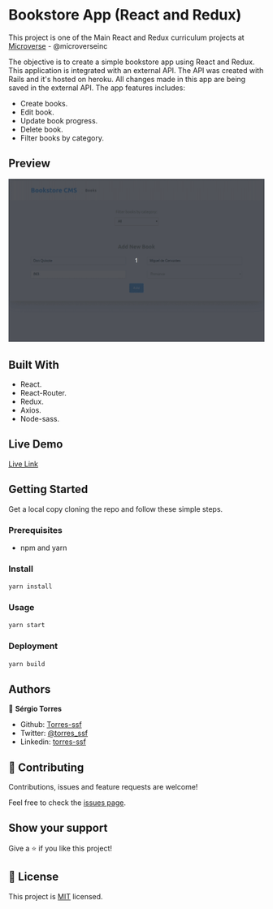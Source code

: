 # Bookstore App (React and Redux)

This project is one of the Main React and Redux curriculum projects at [Microverse](https://https://www.microverse.org/) - @microverseinc

The objective is to create a simple bookstore app using React and Redux. This application is integrated with an external API. The API was created with Rails and it's hosted on heroku. All changes made in this app are being saved in the external API. The app features includes:

- Create books.
- Edit book.
- Update book progress.
- Delete book.
- Filter books by category.

## Preview

![](./demo.gif)

## Built With

- React.
- React-Router.
- Redux.
- Axios.
- Node-sass.

## Live Demo

[Live Link](https://ssf-bookstore.netlify.com/)

## Getting Started

Get a local copy cloning the repo and follow these simple steps.

### Prerequisites

- npm and yarn

### Install

```bash
yarn install
```

### Usage

```bash
yarn start
```

### Deployment

```bash
yarn build
```

## Authors

👤 **Sérgio Torres**

- Github: [Torres-ssf](https://github.com/Torres-ssf)
- Twitter: [@torres_ssf](https://twitter.com/torres_ssf)
- Linkedin: [torres-ssf](https://www.linkedin.com/in/torres-ssf/)


## 🤝 Contributing

Contributions, issues and feature requests are welcome!

Feel free to check the [issues page](https://github.com/Torres-ssf/react-bookstore/issues).

## Show your support

Give a ⭐️ if you like this project!

## 📝 License

This project is [MIT](./LICENSE) licensed.
